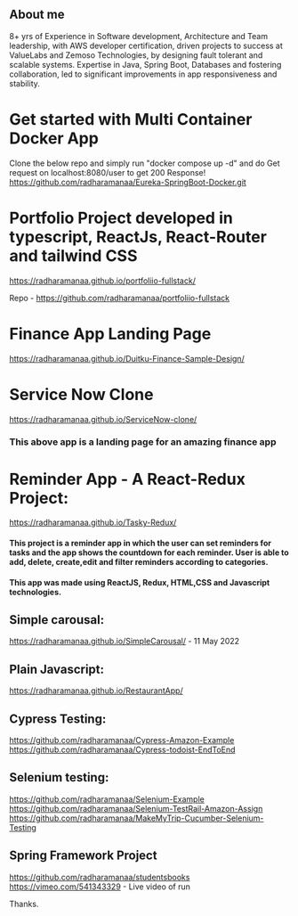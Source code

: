 ## About me

8+ yrs of Experience in Software development, Architecture and Team leadership, with AWS developer
certification, driven projects to success at ValueLabs and Zemoso Technologies, by designing fault tolerant and
scalable systems. Expertise in Java, Spring Boot, Databases and fostering collaboration, led to significant
improvements in app responsiveness and stability.

# Get started with Multi Container Docker App 
Clone the below repo and simply run "docker compose up -d" and do Get request on localhost:8080/user to get 200 Response!
https://github.com/radharamanaa/Eureka-SpringBoot-Docker.git

# Portfolio Project developed in typescript, ReactJs, React-Router and tailwind CSS

https://radharamanaa.github.io/portfoliio-fullstack/

Repo - https://github.com/radharamanaa/portfoliio-fullstack

# Finance App Landing Page
https://radharamanaa.github.io/Duitku-Finance-Sample-Design/

# Service Now Clone
https://radharamanaa.github.io/ServiceNow-clone/

### This above app is a landing page for an amazing finance app

# Reminder App - A React-Redux Project:

https://radharamanaa.github.io/Tasky-Redux/

#### This project is a reminder app in which the user can set reminders for tasks and the app shows the countdown for each reminder. User is able to add, delete, create,edit and filter reminders according to categories. 

#### This app was made using ReactJS, Redux, HTML,CSS and Javascript technologies.



## Simple carousal:
https://radharamanaa.github.io/SimpleCarousal/ - 11 May 2022

## Plain Javascript:
https://radharamanaa.github.io/RestaurantApp/ 


## Cypress Testing:
https://github.com/radharamanaa/Cypress-Amazon-Example </br>
https://github.com/radharamanaa/Cypress-todoist-EndToEnd </br>

## Selenium testing:
https://github.com/radharamanaa/Selenium-Example </br>
https://github.com/radharamanaa/Selenium-TestRail-Amazon-Assign <br/>
https://github.com/radharamanaa/MakeMyTrip-Cucumber-Selenium-Testing <br/>

## Spring Framework Project
https://github.com/radharamanaa/studentsbooks <br/>
https://vimeo.com/541343329 - Live video of run

Thanks.
